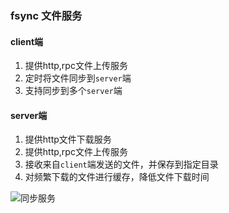 ### fsync 文件服务
#### client端
1. 提供http,rpc文件上传服务
2. 定时将文件同步到`server`端
3. 支持同步到多个`server`端


#### server端
1. 提供http文件下载服务
2. 提供http,rpc文件上传服务
3. 接收来自`client`端发送的文件，并保存到指定目录
4. 对频繁下载的文件进行缓存，降低文件下载时间


![同步服务](https://github.com/micro-plat/fsync/blob/master/fsync.png)